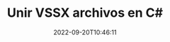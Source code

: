 ---
############################# Static ############################
layout: "auto-gen-merger"
date: 2022-09-20T10:46:11
draft: false
otherformats: dotx epub html mht mhtml odp ods odt one otp ott pdf pps ppsx ppt pptx

############################# Head ############################
head_title: "Unir VSSX archivos en C# | VSSX Fusión"
head_description: "Une múltiples archivos VSSX en un solo archivo usando la API de fusión de documentos C# .NET. Una páginas específicas o rangos de páginas de varios documentos en un solo documento."

############################# Header ############################
title: "Unir VSSX archivos en C#"
description: "Únase a VSSX con unas pocas líneas de código .NET."
bg_image: "https://cms.admin.containerize.com/templates/aspose/App_Themes/V3/images/bg/header1.png"
bg_overlay: false
button:
    enable: true
    icon: "fas fa-arrow-down"
    label: "Descargue prueba gratis"
    link: "https://downloads.groupdocs.com/merger/net"

############################# SubMenu ############################
submenu:
    enable: true

    left:
        img_alt: "GroupDocs.Merger for .NET"
        image: "https://cms.admin.containerize.com/templates/groupdocs/images/product-logos/90x90-noborder/groupdocs-merger-net.png"
        product: "GroupDocs.Merger"
        platform: ".NET"

    middle:
        button:

            # button loop
            - link: "https://apireference.groupdocs.com/merger/net"
              text: "Referencia de la API"

            # button loop
            - link: "https://github.com/groupdocs-merger"
              text: "Ejemplos de código"

            # button loop
            - link: "https://products.groupdocs.app/merger/family"
              text: "demostraciones en vivo"

            # button loop
            - link: "https://purchase.groupdocs.com/pricing/merger/net"
              text: "Precios"

    right:
        link_download: "https://downloads.groupdocs.com/merger"
        link_learn: "https://docs.groupdocs.com/merger/net"
        link_buy: "https://purchase.groupdocs.com"

############################# About ############################
about:
    enable: true
    title: "Acerca de la API de GroupDocs.Merger for .NET"
    content: |
        [GroupDocs.Merger for .NET](/es/merger/net/) brinda una solución conveniente para unir múltiples PDF, Microsoft Office (Word, Excel, PowerPoint, OneNote), OpenDocument, HTML, imágenes y muchos otros documentos en un solo archivo dentro de las aplicaciones de .NET. GroupDocs.Merger le ahorrará mucho esfuerzo, ya que puede unir VSSX documentos; no es necesario instalar ningún software de terceros, aplicaciones de escritorio o complementos. ¡Ahora no es necesario perder el tiempo y unir archivos manualmente! La misión de GroupDocs es proporcionar la mejor calidad y simplificar los flujos de trabajo de procesamiento de documentos.
        
        GroupDocs.Merger API es una opción correcta para soluciones corporativas que necesitan funciones de unión de archivos. Estas API son compatibles con todos los principales sistemas operativos y plataformas, incluido .NET Framework, .NET Standard, .NET Core, Mono.

############################# Steps ############################
steps:
    enable: true
    title_left: "Cómo unir varios archivos VSSX"
    content_left: |
        [GroupDocs.Merger for .NET](/es/merger/net/) facilita a los desarrolladores de .NET unir dos o más archivos VSSX dentro de sus aplicaciones mediante la implementación de un unos sencillos pasos.
        
        * Cree una nueva instancia de **Merger** y pase la ruta del documento de origen como parámetro del constructor.
        * Llame a **Join** de la clase **Merger** y pase la ruta del segundo documento de origen.
        * Llame a **Guardar** de la clase **Merger** para guardar el documento fusionado.

    title_right: "Requisitos del sistema"
    content_right: |
        Las API de GroupDocs.Merger for .NET son compatibles con todas las principales plataformas y sistemas operativos. Antes de ejecutar el código a continuación, asegúrese de tener instalados los siguientes requisitos previos en su sistema.

        * Sistemas operativos: Microsoft Windows, Linux, Mac OS
        * Entornos de desarrollo: Visual Studio, Xamarin, MonoDevelop
        * Marcos: .NET Framework, .NET Standard, .NET Core, Mono
        * Descarga la última versión de GroupDocs.Merger for .NET de [NuGet](https://www.nuget.org/packages/groupdocs.merger)
         
    code: |
     {{% merger/additional-styles %}}
     {{< merger/code-merger title="Cómo unir archivos VSSX usando el código de ejemplo C#">}}

        ```csharp    
        // Unir VSSX archivos usando GroupDocs.Merger API
        // Crear una instancia de Fusión con el documento de entrada VSSX
        using (Merger merger = new Merger("input1.vssx"))
          {
            // Llame al método Join de la instancia de la clase Merger y pase la segunda ruta del documento de origen
            merger.Join("input2.vssx");
    
            // Llame al método Save de la instancia de la clase Merger para guardar el documento combinado
            merger.Save("merged-file.vssx");
          }
        ```
     {{< /merger/code-merger >}}

############################# Demos ############################
demos:
    enable: true
    title: "Demostraciones en vivo: aplicación en línea para unir documentos"
    content: |
       Únase a más de un archivo VSSX ahora mismo visitando el sitio web [GroupDocs.Merger Live Demos](https://products.groupdocs.app/merger/vssx).
       La demostración en vivo tiene los siguientes beneficios.
        
############################# About Formats ############################
about_formats:
    enable: true

############################# More Formats ############################
more_formats:
    enable: true
    title: "Unirse a otros formatos de documentos"
    content: |
        .NET API de fusión de documentos para formatos de archivo e imágenes. Reúna algunos de los formatos de documentos populares como se indica a continuación.

############################# Back to top ###############################
back_to_top:
    enable: true
---